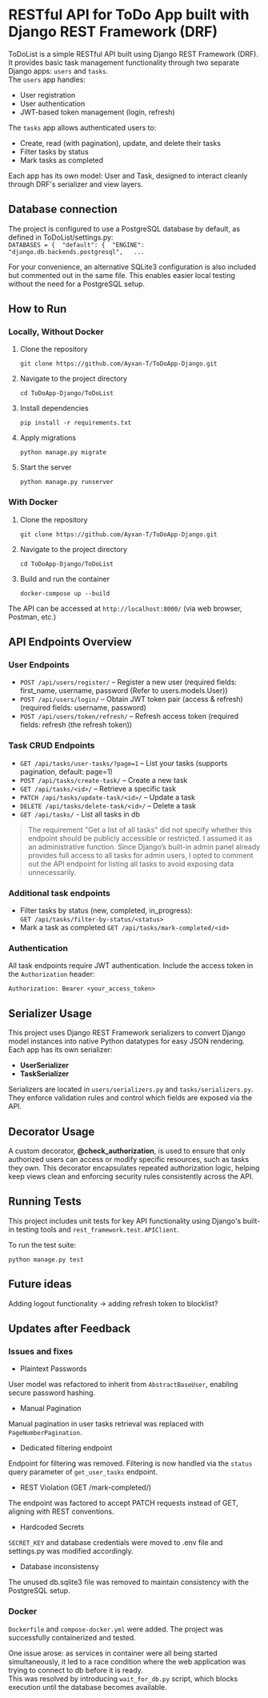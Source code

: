 # RESTful API for ToDo App built with Django REST Framework (DRF)
ToDoList is a simple RESTful API built using Django REST Framework (DRF). It provides basic task management functionality through two separate Django apps: `users` and `tasks`.  
The `users` app handles:
- User registration
- User authentication
- JWT-based token management (login, refresh)

The `tasks` app allows authenticated users to:
- Create, read (with pagination), update, and delete their tasks
- Filter tasks by status
- Mark tasks as completed

Each app has its own model: User and Task, designed to interact cleanly through DRF's serializer and view layers.

## Database connection
The project is configured to use a PostgreSQL database by default, as defined in ToDoList/settings.py:  
    `DATABASES = {  "default": {  "ENGINE": "django.db.backends.postgresql",   ... `

For your convenience, an alternative SQLite3 configuration is also included but commented out in the same file. This enables easier local testing without the need for a PostgreSQL setup.

## How to Run

### Locally, Without Docker

1. Clone the repository  
   ```
   git clone https://github.com/Ayxan-T/ToDoApp-Django.git
   ```
3. Navigate to the project directory  
   ```
   cd ToDoApp-Django/ToDoList
   ```
5. Install dependencies  
   ```
   pip install -r requirements.txt
   ```
7. Apply migrations  
   ```
   python manage.py migrate
   ```
9. Start the server  
   ```
   python manage.py runserver
   ```

### With Docker

1. Clone the repository
   ```
   git clone https://github.com/Ayxan-T/ToDoApp-Django.git
   ```
3. Navigate to the project directory  
   ```
   cd ToDoApp-Django/ToDoList
   ```
5. Build and run the container
   ```
   docker-compose up --build
   ```

The API can be accessed at `http://localhost:8000/` (via web browser, Postman, etc.)

## API Endpoints Overview

### User Endpoints
- `POST /api/users/register/` – Register a new user (required fields: first_name, username, password (Refer to users.models.User))
- `POST /api/users/login/` – Obtain JWT token pair (access & refresh) (required fields: username, password)
- `POST /api/users/token/refresh/` – Refresh access token (required fields: refresh (the refresh token))

### Task CRUD Endpoints 
- `GET /api/tasks/user-tasks/?page=1` – List your tasks (supports pagination, default: page=1)
- `POST /api/tasks/create-task/` – Create a new task
- `GET /api/tasks/<id>/` – Retrieve a specific task
- `PATCH /api/tasks/update-task/<id>/` – Update a task
- `DELETE /api/tasks/delete-task/<id>/` – Delete a task
- `GET /api/tasks/` - List all tasks in db
> The requirement "Get a list of all tasks" did not specify whether this endpoint should be publicly accessible or restricted. I assumed it as an administrative function. Since Django’s built-in admin panel already provides full access to all tasks for admin users, I opted to comment out the API endpoint for listing all tasks to avoid exposing data unnecessarily.

### Additional task endpoints
- Filter tasks by status (new, completed, in_progress):  
    `GET /api/tasks/filter-by-status/<status>`
- Mark a task as completed
    `GET /api/tasks/mark-completed/<id>`

### Authentication
All task endpoints require JWT authentication. Include the access token in the `Authorization` header:
```
Authorization: Bearer <your_access_token>
```

## Serializer Usage
This project uses Django REST Framework serializers to convert Django model instances into native Python datatypes for easy JSON rendering. Each app has its own serializer:

- **UserSerializer**
- **TaskSerializer**

Serializers are located in `users/serializers.py` and `tasks/serializers.py`. They enforce validation rules and control which fields are exposed via the API.

## Decorator Usage
A custom decorator, **@check_authorization**, is used to ensure that only authorized users can access or modify specific resources, such as tasks they own. This decorator encapsulates repeated authorization logic, helping keep views clean and enforcing security rules consistently across the API.

## Running Tests
This project includes unit tests for key API functionality using Django's built-in testing tools and `rest_framework.test.APIClient`.

To run the test suite:  
```
python manage.py test
```

## Future ideas
Adding logout functionality -> adding refresh token to blocklist?

## Updates after Feedback 

### Issues and fixes 

- Plaintext Passwords

User model was refactored to inherit from `AbstractBaseUser`, enabling secure password hashing.

- Manual Pagination

Manual pagination in user tasks retrieval was replaced with `PageNumberPagination`.

- Dedicated filtering endpoint  

Endpoint for filtering was removed. Filtering is now handled via the `status` query parameter of `get_user_tasks` endpoint.

- REST Violation (GET /mark-completed/)  

The endpoint was factored to accept PATCH requests instead of GET, aligning with REST conventions.

- Hardcoded Secrets

`SECRET_KEY` and database credentials were moved to .env file and settings.py was modified accordingly.

- Database inconsistensy

The unused db.sqlite3 file was removed to maintain consistency with the PostgreSQL setup.

### Docker

`Dockerfile` and `compose-docker.yml` were added. The project was successfully containerized and tested.

One issue arose: as services in container were all being started simultaneously, it led to a race condition where the web application was trying to connect to db before it is ready.   
This was resolved by introducing `wait_for_db.py` script, which blocks execution until the database becomes available.
